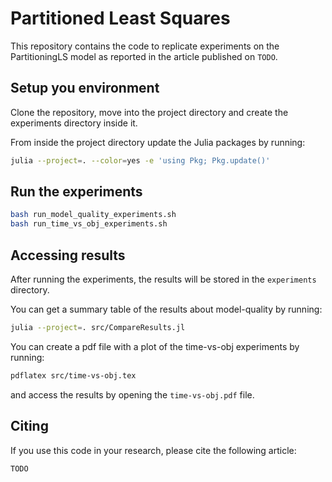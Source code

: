 # Partitioned Least Squares

This repository contains the code to replicate experiments on the PartitioningLS model
as reported in the article published on ```TODO```.

## Setup you environment

Clone the repository, move into the project directory and create the 
experiments directory inside it.

From inside the project directory update the Julia packages by running:

```bash
julia --project=. --color=yes -e 'using Pkg; Pkg.update()'
```

## Run the experiments

```bash
bash run_model_quality_experiments.sh
bash run_time_vs_obj_experiments.sh
```

## Accessing results

After running the experiments, the results will be stored in the `experiments` directory.

You can get a summary table of the results about model-quality by running:

```bash
julia --project=. src/CompareResults.jl
```

You can create a pdf file with a plot of the time-vs-obj experiments by running:

```bash
pdflatex src/time-vs-obj.tex
```

and access the results by opening the `time-vs-obj.pdf` file.

## Citing

If you use this code in your research, please cite the following article:

```
TODO
```

